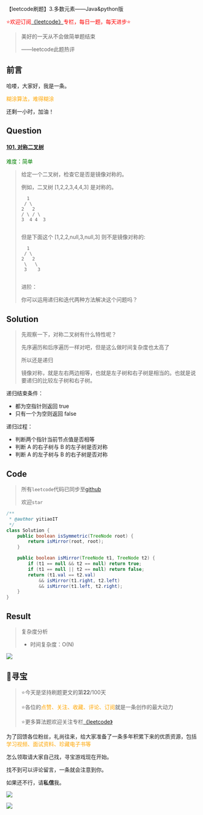 

【leetcode刷题】3.多数元素——Java&python版

<font color=red>⭐欢迎订阅[《leetcode》](https://blog.csdn.net/skylibiao/category_10867560.html)专栏，每日一题，每天进步⭐</font>

>美好的一天从不会做简单题结束
>
>——leetcode此题热评

## 前言

哈喽，大家好，我是一条。

<font color=orange>糊涂算法，难得糊涂</font>

还剩一小时，加油！

## Question

#### [101. 对称二叉树](https://leetcode-cn.com/problems/symmetric-tree/)

<font color=green>难度：简单</font>

>给定一个二叉树，检查它是否是镜像对称的。
>
>
>
>例如，二叉树 [1,2,2,3,4,4,3] 是对称的。
>
>```
>   1
>  / \
> 2   2
>/ \ / \
>3  4 4  3
>
>
>```
>
>
>
>但是下面这个 [1,2,2,null,3,null,3] 则不是镜像对称的:
>
>```
>   1
>  / \
> 2   2
>  \   \
>  3    3
>
>
>```
>
>进阶：
>
>你可以运用递归和迭代两种方法解决这个问题吗？
>

## Solution

>先观察一下，对称二叉树有什么特性呢？
>
>先序遍历和后序遍历一样对吧，但是这么做时间复杂度也太高了
>
>所以还是递归
>
>镜像对称，就是左右两边相等，也就是左子树和右子树是相当的。也就是说要递归的比较左子树和右子树。

递归结束条件：

- 都为空指针则返回 true
- 只有一个为空则返回 false

递归过程：

- 判断两个指针当前节点值是否相等
- 判断 A 的右子树与 B 的左子树是否对称
- 判断 A 的左子树与 B 的右子树是否对称

## Code

>所有`leetcode`代码已同步至[github](https://github.com/lbsys)
>
>欢迎`star`

```java
/**
 * @author yitiaoIT
 */
class Solution {
    public boolean isSymmetric(TreeNode root) {
        return isMirror(root, root);
    }

    public boolean isMirror(TreeNode t1, TreeNode t2) {
        if (t1 == null && t2 == null) return true;
        if (t1 == null || t2 == null) return false;
        return (t1.val == t2.val)
            && isMirror(t1.right, t2.left)
            && isMirror(t1.left, t2.right);
    }
}
```



## Result

> 复杂度分析
>
> - 时间复杂度：O(N) 

![](https://yitiaoit.oss-cn-beijing.aliyuncs.com/img/20210806230658.png)

## 🌈寻宝

>⭐今天是坚持刷题更文的第**22**/100天
>
>⭐各位的<font color=orange>点赞、关注、收藏、评论、订阅</font>就是一条创作的最大动力
>
>⭐更多算法题欢迎关注专栏[《leetcode》](https://blog.csdn.net/skylibiao/category_10867560.html)

为了回馈各位粉丝，礼尚往来，给大家准备了一条多年积累下来的优质资源，包括<font color=orange> 学习视频、面试资料、珍藏电子书等</font>

怎么领取请大家自己找，寻宝游戏现在开始。

找不到可以评论留言，一条就会注意到你。

如果还不行，请**私信**我。

![](https://yitiaoit.oss-cn-beijing.aliyuncs.com/img/image-20210728234254025.png)

![](https://yitiaoit.oss-cn-beijing.aliyuncs.com/img/5e68b22b22c664beb0b96ce824e50dc.jpg)